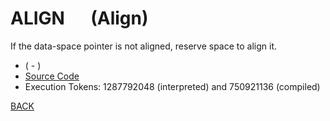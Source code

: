 # ALIGN &emsp; (Align)
If the data-space pointer is not aligned, reserve space to align it.
* ( - )
* [Source Code](../words/core/Align.cs)
* Execution Tokens: 1287792048 (interpreted) and 750921136 (compiled)


[BACK](builtins.md#Align)
